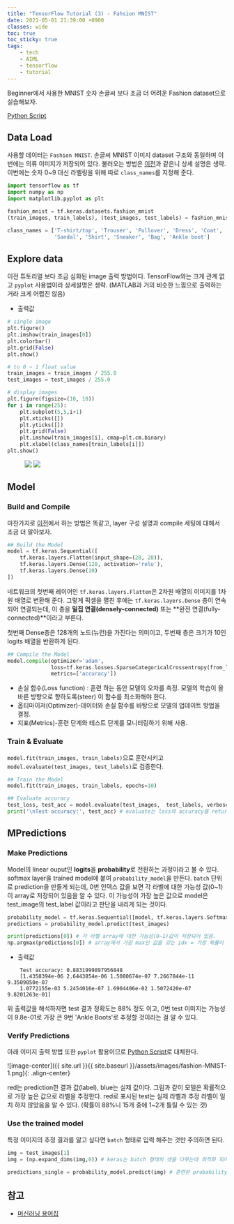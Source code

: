 ```yaml
---
title: "TensorFlow Tutorial (3) - Fahsion MNIST"
date: 2021-05-01 21:39:00 +0900
classes: wide
toc: true
toc_sticky: true
tags:
    - tech
    - AIML
    - tensorflow
    - tutorial
---
```


Beginner에서 사용한 MNIST 숫자 손글씨 보다 조금 더 어려운 Fashion dataset으로 실습해보자.

[Python Script](https://github.com/lazyduo/tensorflow-tutorial/blob/master/scripts/tf_fashion.py)

## Data Load

사용할 데이터는 `Fashion MNIST`. 손글씨 MNIST 이미지 dataset 구조와 동일하며 이번에는 의류 이미지가 저장되어 있다. 불러오는 방법은 [이전](https://lazyduo.github.io/tenserflow-basic/)과 같은니 상세 설명은 생략. 이번에는 숫자 0~9 대신 라벨링을 위해 따로 `class_names`를 지정해 준다.


```python
import tensorflow as tf
import numpy as np
import matplotlib.pyplot as plt

fashion_mnist = tf.keras.datasets.fashion_mnist
(train_images, train_labels), (test_images, test_labels) = fashion_mnist.load_data()

class_names = ['T-shirt/top', 'Trouser', 'Pullover', 'Dress', 'Coat',
               'Sandal', 'Shirt', 'Sneaker', 'Bag', 'Ankle boot']
```

## Explore data

이전 튜토리얼 보다 조금 심화된 image 출력 방법이다. TensorFlow와는 크게 관계 없고 `pyplot` 사용법이라 상세설명은 생략. (MATLAB과 거의 비슷한 느낌으로 출력하는거라 크게 어렵진 않음)

- 출력값

```python
# single image
plt.figure()
plt.imshow(train_images[0])
plt.colorbar()
plt.grid(False)
plt.show()

# to 0 ~ 1 float value
train_images = train_images / 255.0
test_images = test_images / 255.0

# display images
plt.figure(figsize=(10, 10))
for i in range(25):
    plt.subplot(5,5,i+1)
    plt.xticks([])
    plt.yticks([])
    plt.grid(False)
    plt.imshow(train_images[i], cmap=plt.cm.binary)
    plt.xlabel(class_names[train_labels[i]])
plt.show()
```
<figure class="half">
    <img src="{{ site.url }}{{ site.baseurl }}/assets/images/fashion-MNIST-2.png">
    <img src="{{ site.url }}{{ site.baseurl }}/assets/images/fashion-MNIST-0.png">
</figure>

## Model
### Build and Compile

마찬가지로 [이전](https://lazyduo.github.io/tenserflow-basic/#model)에서 하는 방법은 똑같고, layer 구성 설명과 compile 세팅에 대해서 조금 더 알아보자.



```python
## Build the Model
model = tf.keras.Sequential([
    tf.keras.layers.Flatten(input_shape=(28, 28)),
    tf.keras.layers.Dense(128, activation='relu'),
    tf.keras.layers.Dense(10)
])
```
네트워크의 첫번째 레이어인 `tf.keras.layers.Flatten`은 2차원 배열의 이미지를 1차원 배열로 변환해 준다. 그렇게 픽셀을 펼친 후에는 `tf.keras.layers.Dense` 층이 연속되어 연결되는데, 이 층을 **밀집 연결(densely-connected)** 또는 **완전 연결(fully-connected)**이라고 부른다.

첫번째 Dense층은 128개의 노드(뉴런)을 가진다는 의미이고, 두번째 층은 크기가 10인 logits 배열을 반환하게 된다.

```python
## Compile the Model
model.compile(optimizer='adam',
              loss=tf.keras.losses.SparseCategoricalCrossentropy(from_logits=True),
              metrics=['accuracy'])
```
- 손실 함수(Loss function) : 훈련 하는 동안 모델의 오차를 측정. 모델의 학습이 올바른 방향으로 향하도록(steer) 이 함수를 최소화해야 한다.
- 옵티마이저(Optimizer)-데이터와 손실 함수를 바탕으로 모델의 업데이트 방법을 결정.
- 지표(Metrics)-훈련 단계와 테스트 단계를 모니터링하기 위해 사용.
### Train & Evaluate

`model.fit(train_images, train_labels)`으로 훈련시키고 `model.evaluate(test_images, test_labels)`로 검증한다.

```python
## Train the Model
model.fit(train_images, train_labels, epochs=10)

## Evaluate accuracy
test_loss, test_acc = model.evaluate(test_images,  test_labels, verbose=2)
print('\nTest accuracy:', test_acc) # evaluate는 loss와 accuracy를 return 한다.
```

## MPredictions
### Make Predictions

Model의 linear ouput인 **logits**을 **probability**로 전환하는 과정이라고 볼 수 있다.
softmax layer을 trained model에 붙여 `probability_model`을 만든다. `batch` 단위로 prediction을 만들게 되는데, 0번 인덱스 값을 보면 각 라벨에 대한 가능성 값(0~1)이 array로 저장되어 있음을 알 수 있다. 이 가능성이 가장 높은 값으로 model은 test_image의 test_label 값이라고 판단을 내리게 되는 것이다.

```python
probability_model = tf.keras.Sequential([model, tf.keras.layers.Softmax()])
predictions = probability_model.predict(test_images)

print(predictions[0]) # 각 라벨 array에 대한 가능성(0~1)값이 저장되어 있음.
np.argmax(predictions[0]) # array에서 가장 max인 값을 갖는 idx = 가장 확률이 높은 라벨
```

- 출력값

```console
    Test accuracy: 0.8831999897956848
    [1.4358394e-06 2.6443854e-06 1.5080674e-07 7.2667844e-11 9.3509050e-07
    1.0772155e-03 5.2454016e-07 1.6904406e-02 1.5072420e-07 9.8201263e-01]
 ```

 위 출력값을 해석하자면 test 결과 정확도는 88% 정도 이고, 0번 test 이미지는 가능성이 9.8e-01로 가장 큰 9번 'Ankle Boots'로 추정할 것이라는 걸 알 수 있다.


### Verify Predictions

아래 이미지 출력 방법 또한 `pyplot` 활용이므로 [Python Script](https://github.com/lazyduo/tensorflow-tutorial/blob/master/scripts/tf_fashion.py)로 대체한다.

![image-center]({{ site.url }}{{ site.baseurl }}/assets/images/fashion-MNIST-1.png){: .align-center}

red는 prediction한 결과 값(label), blue는 실제 값이다. 그림과 같이 모델은 확률적으로 가장 높은 값으로 라벨을 추정한다. red로 표시된 test는 실제 라벨과 추정 라벨이 일치 하지 않았음을 알 수 있다. (확률이 88%니 15개 중에 1~2개 틀릴 수 있는 것)

### Use the trained model

특정 이미지의 추정 결과를 알고 싶다면 `batch` 형태로 입력 해주는 것만 주의하면 된다.

```python
img = test_images[1]
img = (np.expand_dims(img,0)) # keras는 batch 형태의 셋을 다루는데 최적화 되어 있으므로, dimseion을 늘려줘야한다. (28X28) -> (1x28x28)

predictions_single = probability_model.predict(img) # 훈련된 probability model로 predict한다.
```

## 참고
- [머신러닝 용어집](https://developers.google.com/machine-learning/glossary)